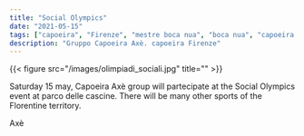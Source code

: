 ```yaml
---
title: "Social Olympics"
date: "2021-05-15"
tags: ["capoeira", "Firenze", "mestre boca nua", "boca nua", "capoeira axè"]
description: "Gruppo Capoeira Axè. capoeira Firenze"
---
```


{{< figure src="/images/olimpiadi_sociali.jpg" title="" >}}

Saturday 15 may, Capoeira Axè group will partecipate at the Social Olympics event at parco delle cascine.
There will be many other sports of the Florentine territory.

Axè
